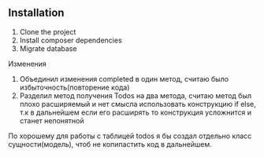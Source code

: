 ## Installation

1. Clone the project
2. Install composer dependencies
3. Migrate database

Изменения

1. Объединил изменения completed в один метод, считаю было избыточность(повторение кода)
2. Разделил метод получения Todos на два метода, считаю метод был плохо расширяемый и нет смысла использовать конструкцию if else, 
т.к в дальнейшем если его расширять то конструкция усложнится и станет непонятной

По хорошему для работы с таблицей todos я бы создал отдельно класс сущности(модель), чтоб не копипастить код в дальнейшем.
